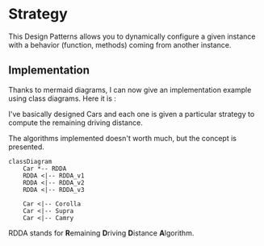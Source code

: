 # Strategy

This Design Patterns allows you to dynamically configure a given instance
with a behavior (function, methods) coming from another instance.

## Implementation

Thanks to mermaid diagrams, I can now give an implementation example using class diagrams.
Here it is :

I've basically designed Cars and each one is given a particular strategy
to compute the remaining driving distance.

The algorithms implemented doesn't worth much, but the concept is presented.

```mermaid
classDiagram
    Car *-- RDDA
    RDDA <|-- RDDA_v1
    RDDA <|-- RDDA_v2
    RDDA <|-- RDDA_v3
    
    Car <|-- Corolla
    Car <|-- Supra
    Car <|-- Camry
```

RDDA stands for **R**emaining **D**riving **D**istance **A**lgorithm.